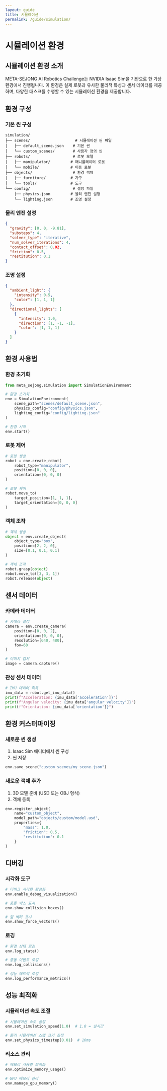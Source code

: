 ```yaml
---
layout: guide
title: 시뮬레이션
permalink: /guide/simulation/
---
```


# 시뮬레이션 환경

## 시뮬레이션 환경 소개

META-SEJONG AI Robotics Challenge는 NVIDIA Isaac Sim을 기반으로 한 가상 환경에서 진행됩니다. 이 환경은 실제 로봇과 유사한 물리적 특성과 센서 데이터를 제공하며, 다양한 태스크를 수행할 수 있는 시뮬레이션 환경을 제공합니다.

## 환경 구성

### 기본 씬 구성

```
simulation/
├── scenes/                    # 시뮬레이션 씬 파일
│   ├── default_scene.json    # 기본 씬
│   └── custom_scenes/        # 사용자 정의 씬
├── robots/                   # 로봇 모델
│   ├── manipulator/         # 매니퓰레이터 로봇
│   └── mobile/              # 이동 로봇
├── objects/                  # 환경 객체
│   ├── furniture/           # 가구
│   └── tools/               # 도구
└── config/                   # 설정 파일
    ├── physics.json         # 물리 엔진 설정
    └── lighting.json        # 조명 설정
```

### 물리 엔진 설정

```json
{
  "gravity": [0, 0, -9.81],
  "substeps": 4,
  "solver_type": "iterative",
  "num_solver_iterations": 4,
  "contact_offset": 0.02,
  "friction": 0.5,
  "restitution": 0.1
}
```

### 조명 설정

```json
{
  "ambient_light": {
    "intensity": 0.5,
    "color": [1, 1, 1]
  },
  "directional_lights": [
    {
      "intensity": 1.0,
      "direction": [1, -1, -1],
      "color": [1, 1, 1]
    }
  ]
}
```

## 환경 사용법

### 환경 초기화

```python
from meta_sejong.simulation import SimulationEnvironment

# 환경 초기화
env = SimulationEnvironment(
    scene_path="scenes/default_scene.json",
    physics_config="config/physics.json",
    lighting_config="config/lighting.json"
)

# 환경 시작
env.start()
```

### 로봇 제어

```python
# 로봇 생성
robot = env.create_robot(
    robot_type="manipulator",
    position=[0, 0, 0],
    orientation=[0, 0, 0]
)

# 로봇 제어
robot.move_to(
    target_position=[1, 1, 1],
    target_orientation=[0, 0, 0]
)
```

### 객체 조작

```python
# 객체 생성
object = env.create_object(
    object_type="box",
    position=[2, 2, 0],
    size=[0.1, 0.1, 0.1]
)

# 객체 조작
robot.grasp(object)
robot.move_to([3, 3, 1])
robot.release(object)
```

## 센서 데이터

### 카메라 데이터

```python
# 카메라 설정
camera = env.create_camera(
    position=[0, 0, 2],
    orientation=[0, 0, 0],
    resolution=[640, 480],
    fov=60
)

# 이미지 캡처
image = camera.capture()
```

### 관성 센서 데이터

```python
# IMU 데이터 획득
imu_data = robot.get_imu_data()
print(f"Acceleration: {imu_data['acceleration']}")
print(f"Angular velocity: {imu_data['angular_velocity']}")
print(f"Orientation: {imu_data['orientation']}")
```

## 환경 커스터마이징

### 새로운 씬 생성

1. Isaac Sim 에디터에서 씬 구성
2. 씬 저장
```python
env.save_scene("custom_scenes/my_scene.json")
```

### 새로운 객체 추가

1. 3D 모델 준비 (USD 또는 OBJ 형식)
2. 객체 등록
```python
env.register_object(
    name="custom_object",
    model_path="objects/custom/model.usd",
    properties={
        "mass": 1.0,
        "friction": 0.5,
        "restitution": 0.1
    }
)
```

## 디버깅

### 시각화 도구

```python
# 디버그 시각화 활성화
env.enable_debug_visualization()

# 충돌 박스 표시
env.show_collision_boxes()

# 힘 벡터 표시
env.show_force_vectors()
```

### 로깅

```python
# 환경 상태 로깅
env.log_state()

# 충돌 이벤트 로깅
env.log_collisions()

# 성능 메트릭 로깅
env.log_performance_metrics()
```

## 성능 최적화

### 시뮬레이션 속도 조절

```python
# 시뮬레이션 속도 설정
env.set_simulation_speed(1.0)  # 1.0 = 실시간

# 물리 시뮬레이션 스텝 크기 조정
env.set_physics_timestep(0.01)  # 10ms
```

### 리소스 관리

```python
# 메모리 사용량 최적화
env.optimize_memory_usage()

# GPU 메모리 관리
env.manage_gpu_memory()
``` 
